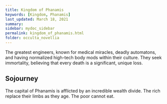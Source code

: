 ```yaml
---
title: Kingdom of Phanamis
keywords: [Kingdom, Phanamis]
last_updated: March 18, 2021
summary: 
sidebar: mydoc_sidebar
permalink: kingdom_of_phanamis.html
folder: occulta_novellia
---
```


The greatest engineers, known for medical miracles, deadly automatons, and having normalized high-tech body mods within their culture. They seek immortality, believing that every death is a significant, unique loss.

## Sojourney

The capital of Phanamis is afflicted by an incredible wealth divide. The rich replace their limbs as they age. The poor cannot eat.
